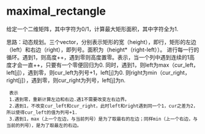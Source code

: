 # maximal_rectangle

给定一个二维矩阵，其中字符为0/1，计算最大矩形面积，其中字符全为1.

思路：动态规划。三个vector，分别表示矩形的宽（height），即行，矩形的左边（left）和右边（right），即列号。面积为（height*（right-left））。
     进行每一行的循环。遇到1，则高度++，遇到零则高度置零。表示，当一个列中遇到连续的1高度才会一直++，只要有一个零便回归为0.
     同时，遇到1，则left为max（cur_left，left[j]），遇到零，则cur_left为列号+1，left[j]为0.
     则right为min（cur_right，right[j]），遇到零，则cur_right为列号，left[j]为n.
     
     表示
     1.遇到零，重新计算左边和右边.遇1不需要改变左右边界。
     2.遇到1，不改变cur_left和cur_right，此时left和right遇到同一个1，cur之差为2，所以使得cur_left的值为列号+1.
     3.遇到1，max（上一个左边，与当前列号）是为了取最右的左边；同样min（上一个右边，与当前的列号），是为了取最左的右边。
     
